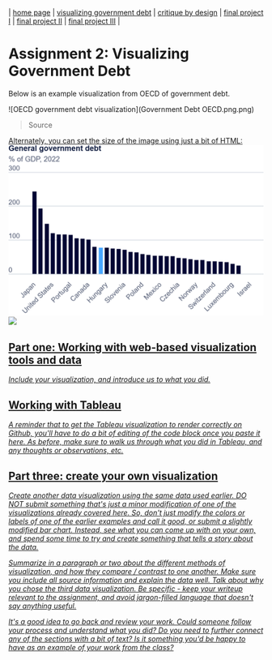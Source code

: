 | [home page](https://sarah1giordano.github.io/Giordano-Data-Viz/) | [visualizing government debt](visualizing-government-debt) | [critique by design](critique-by-design) | [final project I](final-project-part-one) | [final project II](final-project-part-two) | [final project III](final-project-part-three) |

# Assignment 2: Visualizing Government Debt
Below is an example visualization from OECD of government debt. 

![OECD government debt visualization](Government Debt OECD.png.png)
> Source <a href="https://unsplash.com/pt-br/@charlesdeluvio?utm_source=unsplash&utm_medium=referral&utm_content=creditCopyText">
  

Alternately, you can set the size of the image using just a bit of HTML: 
<img src="Government Debt OECD.png.png" width="600"/>
<img src="funny-dog-unsplash.jpg" width="200"/>



## Part one: Working with web-based visualization tools and data

_Include your visualization, and introduce us to what you did._

## Working with Tableau

_A reminder that to get the Tableau visualization to render correctly on Github, you'll have to do a bit of editing of the code block once you paste it here.  As before, make sure to walk us through what you did in Tableau, and any thoughts or observations, etc._

## Part three: create your own visualization

_Create another data visualization using the same data used earlier. DO NOT submit something that's just a minor modification of one of the visualizations already covered here. So, don't just modify the colors or labels of one of the earlier examples and call it good, or submit a slightly modified bar chart.  Instead, see what you can come up with on your own, and spend some time to try and create something that tells a story about the data._

_Summarize in a paragraph or two about the different methods of visualization, and how they compare / contrast to one another. Make sure you include all source information and explain the data well.  Talk about why you chose the third data visualization.  Be specific - keep your writeup relevant to the assignment, and avoid jargon-filled language that doesn't say anything useful._

_It's a good idea to go back and review your work.  Could someone follow your process and understand what you did?  Do you need to further connect any of the sections with a bit of text?  Is it something you'd be happy to have as an example of your work from the class?_



